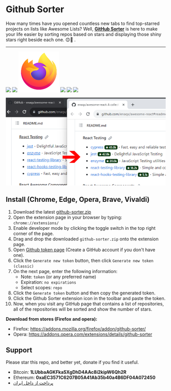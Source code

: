 # Github Sorter

How many times have you opened countless new tabs to find top-starred projects on lists like Awesome Lists? Well, **[GitHub Sorter](https://github.com/sir-kokabi/github-sorter)** is here to make your life easier by sorting repos based on stars and displaying those shiny stars right beside each one. 😊🌟
.

<hr>

[![](icons/chrome.svg)](#install-chrome-edge-opera-brave-vivaldi-maxthon)
[![](icons/edge.svg)](#install-chrome-edge-opera-brave-vivaldi-maxthon)
[![](icons/firefox.svg)](https://addons.mozilla.org/firefox/addon/github-sorter)
[![](icons/opera.svg)](https://addons.opera.com/extensions/details/github-sorter)
[![](icons/brave.svg)](#install-chrome-edge-opera-brave-vivaldi-maxthon)
[![](icons/vivaldi.svg)](#install-chrome-edge-opera-brave-vivaldi-maxthon)

![](github-sorter.png)

## Install (Chrome, Edge, Opera, Brave, Vivaldi)

1. Download the latest [github-sorter.zip](https://github.com/sir-kokabi/github-sorter/releases/latest)
2. Open the extension page in your browser by typing: `chrome://extensions/`
3. Enable developer mode by clicking the toggle switch in the top right corner of the page.
4. Drag and drop the downloaded `github-sorter.zip` onto the extension page.
5. Open [Github token page](https://github.com/settings/tokens) (Create a GitHub account if you don't have one).
6. Click the `Generate new token` button, then click `Generate new token (classic)`
7. On the next page, enter the following information:
   - Note: `token` (or any preferred name)
   - Expiration: `no expirations`
   - Select scopes: `repo`
8. Click the `Generate token` button and then copy the generated token.
9. Click the Github Sorter extension icon in the toolbar and paste the token.
10. Now, when you visit any GitHub page that contains a list of repositories, all of the repositories will be sorted and show the number of stars.

**Download from stores (Firefox and opera):**

- Firefox: https://addons.mozilla.org/firefox/addon/github-sorter/
- Opera: https://addons.opera.com/extensions/details/github-sorter

## Support

Please star this repo, and better yet, donate if you find it useful.

- Bitcoin: **1LUbbaAGKFkaSXgDhD4AAc8i2kipW6Qh2R**
- Ethereum: **0xaEC3571C6207B05A41Ab35b40a4B6DF04A072450**
- [پرداخت از داخل ایران](https://zarinp.al/kokabi)
